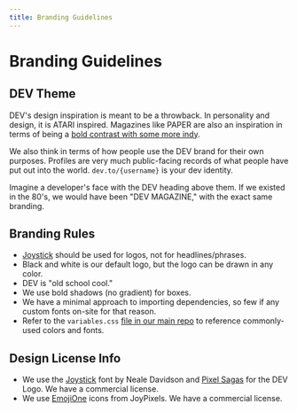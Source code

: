 ```yaml
---
title: Branding Guidelines
---
```


# Branding Guidelines

## DEV Theme

DEV's design inspiration is meant to be a throwback. In personality and design, it is ATARI inspired. Magazines like PAPER are also an inspiration in terms of being a [bold contrast with some more indy](https://www.google.com/search?biw=1440&bih=780&tbm=isch&sa=1&ei=KSN8W5WVLoy55gLI77TgBA&q=paper+magazine+cover&oq=paper+magazine+cover).

We also think in terms of how people use the DEV brand for their own purposes. Profiles are very much public-facing records of what people have put out into the world. `dev.to/{username}` is your dev identity.

Imagine a developer's face with the DEV heading above them. If we existed in the 80's, we would have been "DEV MAGAZINE," with the exact same branding.

## Branding Rules

- [Joystick](http://www.pixelsagas.com/?download=joystick) should be used for logos, not for headlines/phrases.
- Black and white is our default logo, but the logo can be drawn in any color.
- DEV is "old school cool."
- We use bold shadows (no gradient) for boxes.
- We have a minimal approach to importing dependencies, so few if any custom fonts on-site for that reason.
- Refer to the `variables.css` [file in our main repo](https://github.com/thepracticaldev/dev.to/blob/master/app/assets/stylesheets/variables.scss) to reference commonly-used colors and fonts.

## Design License Info

- We use the [Joystick](http://www.pixelsagas.com/?download=joystick) font by Neale Davidson and [Pixel Sagas](http://www.pixelsagas.com/) for the DEV Logo. We have a commercial license.
- We use [EmojiOne](https://www.emojione.com/) icons from JoyPixels.  We have a commercial license.
